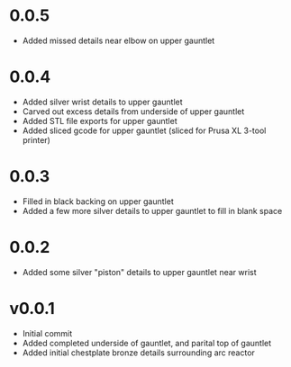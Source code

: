 # 0.0.5

- Added missed details near elbow on upper gauntlet

# 0.0.4

- Added silver wrist details to upper gauntlet
- Carved out excess details from underside of upper gauntlet
- Added STL file exports for upper gauntlet
- Added sliced gcode for upper gauntlet (sliced for Prusa XL 3-tool printer)

# 0.0.3

- Filled in black backing on upper gauntlet
- Added a few more silver details to upper gauntlet to fill in blank space

# 0.0.2

- Added some silver "piston" details to upper gauntlet near wrist

# v0.0.1

- Initial commit
- Added completed underside of gauntlet, and parital top of gauntlet
- Added initial chestplate bronze details surrounding arc reactor

